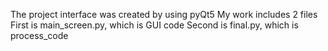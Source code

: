 The project interface was created by using pyQt5
My work includes 2 files
First is main_screen.py, which is GUI code
Second is final.py, which is process_code
